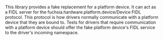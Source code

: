 This library provides a fake replacement for a platform device. It can act as a
FIDL server for the fuchsia.hardware.platform.device/Device FIDL protocol. This
protocol is how drivers normally communicate with a platform device that they
are bound to. Tests for drivers that require communication with a platform
device should offer the fake platform device's FIDL service to the driver's
incoming namespace.
